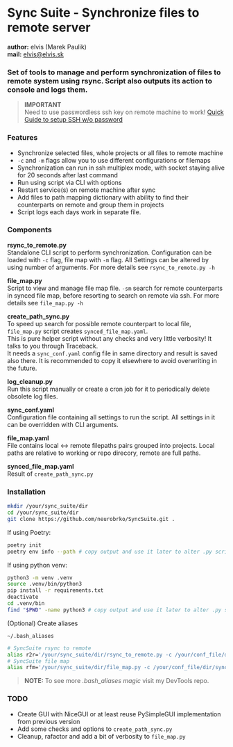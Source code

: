 # Sync Suite - Synchronize files to remote server

**author:** elvis (Marek Paulik)\
**mail:** [elvis@elvis.sk](mailto:elvis@elvis.sk)

### Set of tools to manage and perform synchronization of files to remote system using rsync. Script also outputs its action to console and logs them.

> **IMPORTANT**\
> Need to use passwordless ssh key on remote machine to work! [Quick Guide to setup SSH w/o password](https://www.linuxtrainingacademy.com/ssh-login-without-password/)

### Features
- Synchronize selected files, whole projects or all files to remote machine
- `-c` and `-m` flags allow you to use different configurations or filemaps
- Synchronization can run in ssh multiplex mode, with socket staying alive for 20 seconds after last command
- Run using script via CLI with options
- Restart service(s) on remote machine after sync
- Add files to path mapping dictionary with ability to find their counterparts on remote and group them in projects
- Script logs each days work in separate file.

### Components
**rsync_to_remote.py**\
Standalone CLI script to perform synchronization. Configuration can be loaded with `-c` flag, file map with `-m` flag.
All Settings can be altered by using number of arguments. For more details see `rsync_to_remote.py -h`

**file_map.py**\
Script to view and manage file map file. `-sm` search for remote counterparts in synced file map, before resorting to search
on remote via ssh. For more details see `file_map.py -h`

**create_path_sync.py**\
To speed up search for possible remote counterpart to local file, `file_map.py` script creates `synced_file_map.yaml`.\
This is pure helper script without any checks and very little verbosity! It talks to you through Traceback.\
It needs a `sync_conf.yaml` config file in same directory and result is saved also there. It is recommended to copy it elsewhere
to avoid overwriting in the future.

**log_cleanup.py**\
Run this script manually or create a cron job for it to periodically delete obsolete log files.

**sync_conf.yaml**\
Configuration file containing all settings to run the script. All settings in it can be overridden with CLI arguments.

**file_map.yaml**\
File contains local <-> remote filepaths pairs grouped into projects. Local paths are relative to working or repo direcory,
remote are full paths.

**synced_file_map.yaml**\
Result of `create_path_sync.py`

### Installation
```bash
mkdir /your/sync_suite/dir
cd /your/sync_suite/dir
git clone https://github.com/neurobrko/SyncSuite.git .
```
If using Poetry:
```bash
poetry init
poetry env info --path # copy output and use it later to alter .py scripts
```
If using python venv:
```bash
python3 -m venv .venv
source .venv/bin/python3
pip install -r requirements.txt
deactivate
cd .venv/bin
find "$PWD" -name python3 # copy output and use it later to alter .py scripts
```
(Optional) Create aliases

`~/.bash_aliases`
```sh
# SyncSuite rsync to remote
alias r2r='/your/sync_suite/dir/rsync_to_remote.py -c /your/conf_file/dir/sync_conf.yaml -m /your/file_map/dir/file_map.yaml'
# SyncSuite file map
alias rfm='/your/sync_suite/dir/file_map.py -c /your/conf_file/dir/sync_conf.yaml -m /your/file_map/dir/file_map.yaml -sm /your/file_map/dir/synced_file_map.yaml'
```
> **NOTE:** To see more *.bash_aliases magic* visit my DevTools repo.

### TODO
- Create GUI with NiceGUI or at least reuse PySimpleGUI implementation from previous version
- Add some checks and options to `create_path_sync.py`
- Cleanup, rafactor and add a bit of verbosity to `file_map.py`

